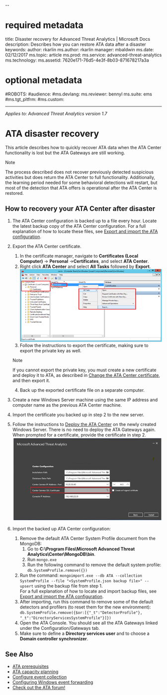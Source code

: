 --
# required metadata

title: Disaster recovery for Advanced Threat Analytics | Microsoft Docs
description: Describes how you can restore ATA data after a disaster
keywords:
author: rkarlin
ms.author: rkarlin
manager: mbaldwin
ms.date: 02/12/2017
ms.topic: article
ms.prod:
ms.service: advanced-threat-analytics
ms.technology:
ms.assetid: 7620e171-76d5-4e3f-8b03-871678217a3a

# optional metadata

#ROBOTS:
#audience:
#ms.devlang:
ms.reviewer: bennyl
ms.suite: ems
#ms.tgt_pltfrm:
#ms.custom:

---

*Applies to: Advanced Threat Analytics version 1.7*



# ATA disaster recovery
This article describes how to quickly recover ATA data when the ATA Center functionality is lost but the ATA Gateways are still working. 

>[!NOTE]
> The process described does not recover previously detected suspicious activities but does return the ATA Center to full functionality. Additionally, the learning period needed for some behavioral detections will restart, but most of the detection that ATA offers is operational after the ATA Center is restored. 

## How to recovery your ATA Center after disaster

1. The ATA Center configuration is backed up to a file every hour. Locate the latest backup copy of the ATA Center configuration. For a full explanation of how to locate these files, see [Export and import the ATA configuration](/advanced-threat-analytics/deploy-use/ata-configuration-file). 
2. Export the ATA Center certificate.
    1. In the certificate manager, navigate to **Certificates (Local Computer)** -> **Personal** ->**Certificates**, and select **ATA Center**.
    2. Right click **ATA Center** and select **All Tasks** followed by **Export**. 
     ![ATA Center Certificate](media/ata-center-cert.png)
    3. Follow the instructions to export the certificate, making sure to export the private key as well.

    > [!NOTE] 
    > If you cannot export the private key, you must create a new certificate and deploy it to ATA, as described in [Change the ATA Center certificate](/advanced-threat-analytics/deploy-use/modifying-ata-config-centercert), and then export it. 

    4. Back up the exported certificate file on a separate computer.
3. Create a new Windows Server machine using the same IP address and computer name as the previous ATA Center machine.
4. Import the certificate you backed up in step 2 to the new server.
5. Follow the instructions to [Deploy the ATA Center](/advanced-threat-analytics/deploy-use/install-ata-step1) on the newly created Windows Server. There is no need to deploy the 
ATA Gateways again. When prompted for a certificate, provide the certificate in step 2. 
 ![ATA Center restore](media/ata-center-restore.png)
6. Import the backed up ATA Center configuration:
    1. Remove the default ATA Center System Profile document from the MongoDB: 
        1. Go to **C:\Program Files\Microsoft Advanced Threat Analytics\Center\MongoDB\bin**. 
        2. Run `mongo.exe` 
        3. Run the following command to remove the default system profile: `db.SystemProfile.remove({})`
    2. Run the command: `mongoimport.exe --db ATA --collection SystemProfile --file "<SystemProfile.json backup file>" --upsert` using the backup file from step 1.</br>
    For a full explanation of how to locate and import backup files, see [Export and import the ATA configuration](/advanced-threat-analytics/deploy-use/ata-configuration-file). 
    3. After importing, run this command to remove some of the default detectors and profilers (to reset them for the new environment): `db.SystemProfile.remove({$or:[{"_t":"DetectorProfile"}, "_t":"DirectoryServicesSystemProfile"}]}) `
    4. Open the ATA Console. You should see all the ATA Gateways linked under the Configuration/Gateways tab. 
    5. Make sure to define a **Directory services user** and to choose a **Domain controller synchronizer**. 






## See Also
- [ATA prerequisites](/advanced-threat-analytics/plan-design/ata-prerequisites)
- [ATA capacity planning](/advanced-threat-analytics/plan-design/ata-capacity-planning)
- [Configure event collection](/advanced-threat-analytics/deploy-use/configure-event-collection)
- [Configuring Windows event forwarding](/advanced-threat-analytics/deploy-use/configure-event-collection#configuring-windows-event-forwarding)
- [Check out the ATA forum!](https://social.technet.microsoft.com/Forums/security/home?forum=mata)
